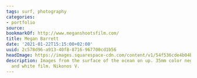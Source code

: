 ```yaml
---
tags: surf, photography
categories:
- portfolio
source:
bookmarkOf: http://www.meganshootsfilm.com/
title: Megan Barrett
date: '2021-01-22T15:15:00+02:00'
uuid: 2c578d96-a913-40f8-8716-967700cd1b56
headImage: https://images.squarespace-cdn.com/content/v1/54f536cde4b04b99e302b494/1518223970631-F5PJ37WRUS24D1DRZD2E/MeganBarrett_13.JPG
description: Images from the surface of the ocean on up. 35mm color negative & black
  and white film. Nikonos V.
---
```


